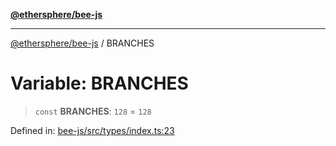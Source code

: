 [**@ethersphere/bee-js**](../Overview.md)

***

[@ethersphere/bee-js](../Overview.md) / BRANCHES

# Variable: BRANCHES

> `const` **BRANCHES**: `128` = `128`

Defined in: [bee-js/src/types/index.ts:23](https://github.com/ethersphere/bee-js/blob/3abbe2b1b264d6b586511a56e93badb2236bd09d/src/types/index.ts#L23)
